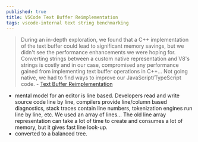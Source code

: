 ```yaml
---
published: true
title: VSCode Text Buffer Reimplementation
tags: vscode-internal text string benchmarking
---
```

> During an in-depth exploration, we found that a C++ implementation of the text buffer could lead to significant memory savings, but we didn't see the performance enhancements we were hoping for. Converting strings between a custom native representation and V8's strings is costly and in our case, compromised any performance gained from implementing text buffer operations in C++... Not going native, we had to find ways to improve our JavaScript/TypeScript code. - [Text Buffer Reimplementation](https://code.visualstudio.com/blogs/2018/03/23/text-buffer-reimplementation)

<link rel="shortcut icon" href="https://code.visualstudio.com/favicon.ico" type="image/x-icon" />

- mental model for an editor is line based. Developers read and write source code line by line, compilers provide line/column based diagnostics, stack traces contain line numbers, tokenization engines run line by line, etc. We used an array of lines... The old line array representation can take a lot of time to create and consumes a lot of memory, but it gives fast line look-up.
- converted to a balanced tree.
